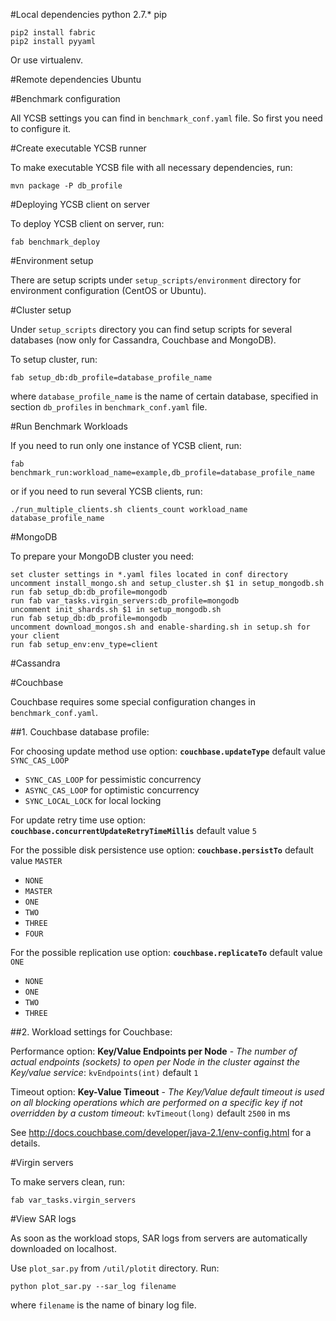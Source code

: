 #Local dependencies
    python 2.7.*
    pip
    
    pip2 install fabric  
    pip2 install pyyaml  
      
Or use virtualenv. 

#Remote dependencies
    Ubuntu


#Benchmark configuration

All YCSB settings you can find in `benchmark_conf.yaml` file.
So first you need to configure it.

#Create executable YCSB runner

To make executable YCSB file with all necessary dependencies, run:

    mvn package -P db_profile

#Deploying YCSB client on server

To deploy YCSB client on server, run:

    fab benchmark_deploy

#Environment setup

There are setup scripts under `setup_scripts/environment` directory for environment configuration (CentOS or Ubuntu).

#Cluster setup

Under `setup_scripts` directory you can find setup scripts for several databases (now only for Cassandra, Couchbase and MongoDB).

To setup cluster, run:

    fab setup_db:db_profile=database_profile_name

where `database_profile_name` is the name of certain database, specified in section `db_profiles` in `benchmark_conf.yaml` file.

#Run Benchmark Workloads

If you need to run only one instance of YCSB client, run:

    fab benchmark_run:workload_name=example,db_profile=database_profile_name

or if you need to run several YCSB clients, run:

    ./run_multiple_clients.sh clients_count workload_name database_profile_name

#MongoDB

To prepare your MongoDB cluster you need:

    set cluster settings in *.yaml files located in conf directory
    uncomment install_mongo.sh and setup_cluster.sh $1 in setup_mongodb.sh
    run fab setup_db:db_profile=mongodb
    run fab var_tasks.virgin_servers:db_profile=mongodb
    uncomment init_shards.sh $1 in setup_mongodb.sh
    run fab setup_db:db_profile=mongodb
    uncomment download_mongos.sh and enable-sharding.sh in setup.sh for your client
    run fab setup_env:env_type=client

#Cassandra

#Couchbase

Couchbase requires some special configuration changes in `benchmark_conf.yaml`.

##1. Couchbase database profile:

For choosing update method use option:
**`couchbase.updateType`** default value `SYNC_CAS_LOOP`

* `SYNC_CAS_LOOP` for pessimistic concurrency
* `ASYNC_CAS_LOOP` for optimistic concurrency
* `SYNC_LOCAL_LOCK` for local locking

For update retry time use option:
**`couchbase.concurrentUpdateRetryTimeMillis`** default value `5`

For the possible disk persistence use option:
**`couchbase.persistTo`** default value `MASTER`

* `NONE`
* `MASTER`
* `ONE`
* `TWO`
* `THREE`
* `FOUR`

For the possible replication use option:
**`couchbase.replicateTo`** default value `ONE`

* `NONE`
* `ONE`
* `TWO`
* `THREE`

##2. Workload settings for Couchbase:

Performance option: **Key/Value Endpoints per Node** - *The number of actual endpoints (sockets) to open per Node in the cluster against the Key/value service*:
`kvEndpoints(int)` default `1`

Timeout option: **Key-Value Timeout** - *The Key/Value default timeout is used on all blocking operations which are performed on a specific key if not overridden by a custom timeout*:
`kvTimeout(long)` default `2500` in ms

See http://docs.couchbase.com/developer/java-2.1/env-config.html for a details.

#Virgin servers

To make servers clean, run:

    fab var_tasks.virgin_servers

#View SAR logs

As soon as the workload stops, SAR logs from servers are automatically downloaded on localhost.

Use `plot_sar.py` from `/util/plotit` directory. Run:

    python plot_sar.py --sar_log filename

where `filename` is the name of binary log file.